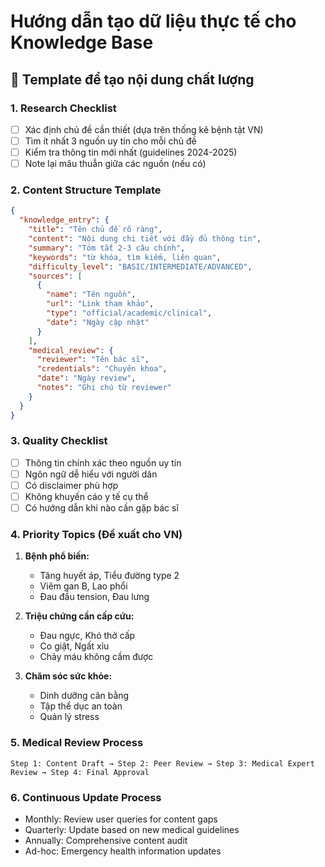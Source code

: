 # Hướng dẫn tạo dữ liệu thực tế cho Knowledge Base

## 📝 Template để tạo nội dung chất lượng

### 1. Research Checklist
- [ ] Xác định chủ đề cần thiết (dựa trên thống kê bệnh tật VN)
- [ ] Tìm ít nhất 3 nguồn uy tín cho mỗi chủ đề
- [ ] Kiểm tra thông tin mới nhất (guidelines 2024-2025)
- [ ] Note lại mâu thuẫn giữa các nguồn (nếu có)

### 2. Content Structure Template
```json
{
  "knowledge_entry": {
    "title": "Tên chủ đề rõ ràng",
    "content": "Nội dung chi tiết với đầy đủ thông tin",
    "summary": "Tóm tắt 2-3 câu chính",
    "keywords": "từ khóa, tìm kiếm, liên quan",
    "difficulty_level": "BASIC/INTERMEDIATE/ADVANCED",
    "sources": [
      {
        "name": "Tên nguồn",
        "url": "Link tham khảo", 
        "type": "official/academic/clinical",
        "date": "Ngày cập nhật"
      }
    ],
    "medical_review": {
      "reviewer": "Tên bác sĩ",
      "credentials": "Chuyên khoa",
      "date": "Ngày review",
      "notes": "Ghi chú từ reviewer"
    }
  }
}
```

### 3. Quality Checklist
- [ ] Thông tin chính xác theo nguồn uy tín
- [ ] Ngôn ngữ dễ hiểu với người dân
- [ ] Có disclaimer phù hợp
- [ ] Không khuyến cáo y tế cụ thể
- [ ] Có hướng dẫn khi nào cần gặp bác sĩ

### 4. Priority Topics (Đề xuất cho VN)
1. **Bệnh phổ biến:**
   - Tăng huyết áp, Tiểu đường type 2
   - Viêm gan B, Lao phổi  
   - Đau đầu tension, Đau lưng
   
2. **Triệu chứng cần cấp cứu:**
   - Đau ngực, Khó thở cấp
   - Co giật, Ngất xỉu
   - Chảy máu không cầm được

3. **Chăm sóc sức khỏe:**
   - Dinh dưỡng cân bằng
   - Tập thể dục an toàn
   - Quản lý stress

### 5. Medical Review Process
```
Step 1: Content Draft → Step 2: Peer Review → Step 3: Medical Expert Review → Step 4: Final Approval
```

### 6. Continuous Update Process
- Monthly: Review user queries for content gaps
- Quarterly: Update based on new medical guidelines  
- Annually: Comprehensive content audit
- Ad-hoc: Emergency health information updates
